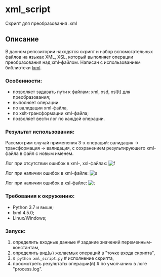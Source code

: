 # xml_script
Скрипт для преобразования .xml

## Описание

В данном репозитории находятся скрипт и набор вспомогательных файлов на языках XML, XSL, 
который выполняет операции преобразования над xml-файлом. 
Написан с использованием библиотеки [lxml](https://github.com/lxml/lxml).

### Особенности:

* позволяет задавать пути к файлам: xml, xsd, xsl(t) для преобразования;
* выполняет операции:
 * по валидации xml-файла,
 * по xslt-трансформации xml-файла;
* позволяет вести лог по каждой операции.

### Результат использования:
  
  Рассмотрим случай применения 3-х операций: валидация -> трансформация -> валидация,
  с сохранением результирующего xml-файла в файл с новым именем.
  
  Лог при отсутствии ошибок в xml-, xsl-файлах:
  ![f](https://github.com/Padking/tgbot/blob/master/screenshots/no_error.jpg)
  
  Лог при наличии ошибок в xml-файле:
  ![s](https://github.com/Padking/tgbot/blob/master/screenshots/xml_error.jpg)
  
  Лог при наличии ошибок в xsl-файле:
  ![t](https://github.com/Padking/tgbot/blob/master/screenshots/xsl_error.jpg)
    
### Требования к окружению:

* Python 3.7 и выше;
* lxml 4.5.0;
* Linux/Windows;

### Запуск:

1. определить входные данные # задание значений переменным-константам,
2. определить вид(ы) желаемых операций в "точке входа скрипта",
3. `$ python xml_script.py` # исполнение скрипта,
4. просмотреть результаты операции(й) # по умолчанию в логе "process.log".
